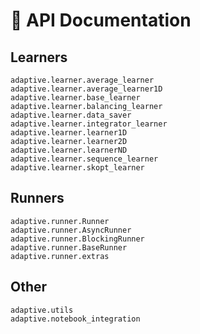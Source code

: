 # 📜 API Documentation

## Learners

```{toctree}
adaptive.learner.average_learner
adaptive.learner.average_learner1D
adaptive.learner.base_learner
adaptive.learner.balancing_learner
adaptive.learner.data_saver
adaptive.learner.integrator_learner
adaptive.learner.learner1D
adaptive.learner.learner2D
adaptive.learner.learnerND
adaptive.learner.sequence_learner
adaptive.learner.skopt_learner
```

## Runners

```{toctree}
adaptive.runner.Runner
adaptive.runner.AsyncRunner
adaptive.runner.BlockingRunner
adaptive.runner.BaseRunner
adaptive.runner.extras
```

## Other

```{toctree}
adaptive.utils
adaptive.notebook_integration
```
